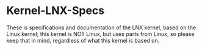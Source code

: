 # Kernel-LNX-Specs
These is specifications and documentation of the LNX kernel, based on the Linux kernel; this kernel is NOT Linux, but uses parts from Linux, so please keep that in mind, regardless of what this kernel is based on.

